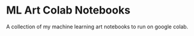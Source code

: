# ML Art Colab Notebooks

A collection of my machine learning art notebooks to run on google colab.
